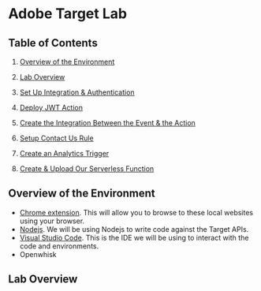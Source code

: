 # Adobe Target Lab

## Table of Contents
1. [Overview of the Environment](#overview-of-the-environment)
2. [Lab Overview](#lab_overview)
3. [Set Up Integration & Authentication](#set_up_integration_authentication)
4. [Deploy JWT Action](#deploy_jwt_action)
3. [Create the Integration Between the Event & the Action](#create_the_integration_between_the_event_&_the_action)

16. [Setup Contact Us Rule](#setup-contact-us-rule)
17. [Create an Analytics Trigger](#create_an_analytics_trigger)
18. [Create & Upload Our Serverless Function](#create_&_upload_our_serverless_function)



## Overview of the Environment


* [Chrome extension](https://chrome.google.com/webstore/detail/web-server-for-chrome/ofhbbkphhbklhfoeikjpcbhemlocgigb).  This will allow you to browse to these local websites using your browser.  
* [Nodejs](https://nodejs.org/en/).  We will be using Nodejs to write code against the Target APIs.
* [Visual Studio Code](https://code.visualstudio.com/).  This is the IDE we will be using to interact with the code and environments.
* Openwhisk <TODO>

## Lab Overview


